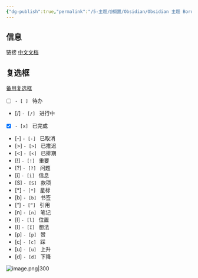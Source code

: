 ```yaml
---
{"dg-publish":true,"permalink":"/5-主题/@搁置/Obsidian/Obsidian 主题 Border/","noteIcon":"1","created":"2023-12-29","updated":"2024-04-10"}
---
```


## 信息
链接
[中文文档](https://github.com/Akifyss/obsidian-border/blob/main/README.zh.md)



## 复选框

[备用复选框](https://github.com/Akifyss/obsidian-border/blob/main/README.zh.md#%E5%A4%87%E7%94%A8%E5%A4%8D%E9%80%89%E6%A1%86)

- [ ] `- [ ] ` 待办
- [/] `- [/] ` 进行中
- [x] `- [x] ` 已完成
- [-] `- [-] ` 已取消
- [>] `- [>] ` 已推迟
- [<] `- [<] ` 已排期
- [!] `- [!] ` 重要
- [?] `- [?] ` 问题
- [i] `- [i] ` 信息
- [S] `- [S] ` 款项
- [*] `- [*] ` 星标
- [b] `- [b] ` 书签
- [“] `- [“] ` 引用
- [n] `- [n] ` 笔记
- [l] `- [l] ` 位置
- [I] `- [I] ` 想法
- [p] `- [p] ` 赞
- [c] `- [c] ` 踩
- [u] `- [u] ` 上升
- [d] `- [d] ` 下降
	
![image.png|300](http://img.xlg.life/images/202312291639538.png)